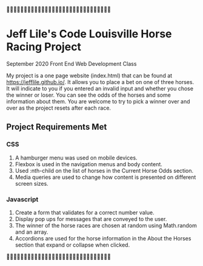 :horse_racing::horse_racing::horse_racing::horse_racing::horse_racing::horse_racing::horse_racing::horse_racing::horse_racing::horse_racing::horse_racing::horse_racing::horse_racing::horse_racing::horse_racing::horse_racing::horse_racing::horse_racing::horse_racing::horse_racing::horse_racing::horse_racing::horse_racing::horse_racing::horse_racing::horse_racing::horse_racing::horse_racing::horse_racing::horse_racing:

# Jeff Lile's Code Louisville Horse Racing Project

September 2020 Front End Web Development Class

My project is a one page website (index.html) that can be found at https://jefflile.github.io/. It allows you to place a bet on one of three horses. It will indicate to you if you entered an invalid input and whether you chose the winner or loser. You can see the odds of the horses and some information about them. You are welcome to try to pick a winner over and over as the project resets after each race.

## Project Requirements Met

### CSS

1. A hamburger menu was used on mobile devices.
2. Flexbox is used in the navigation menus and body content.
3. Used :nth-child on the list of horses in the Current Horse Odds section.
4. Media queries are used to change how content is presented on different screen sizes.

### Javascript

1. Create a form that validates for a correct number value.
2. Display pop ups for messages that are conveyed to the user.
3. The winner of the horse races are chosen at random using Math.random and an array.
4. Accordions are used for the horse information in the About the Horses section that expand or collapse when clicked.

:horse_racing::horse_racing::horse_racing::horse_racing::horse_racing::horse_racing::horse_racing::horse_racing::horse_racing::horse_racing::horse_racing::horse_racing::horse_racing::horse_racing::horse_racing::horse_racing::horse_racing::horse_racing::horse_racing::horse_racing::horse_racing::horse_racing::horse_racing::horse_racing::horse_racing::horse_racing::horse_racing::horse_racing::horse_racing::horse_racing: